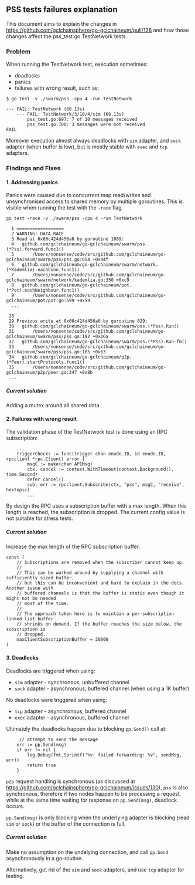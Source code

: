 ## PSS tests failures explanation

This document aims to explain the changes in https://github.com/gclchainsphere/go-gclchaineum/pull/126 and how those changes affect the pss_test.go TestNetwork tests.

### Problem

When running the TestNetwork test, execution sometimes:

* deadlocks
* panics
* failures with wrong result, such as:

```
$ go test -v ./swarm/pss -cpu 4 -run TestNetwork
```

```
--- FAIL: TestNetwork (68.13s)
    --- FAIL: TestNetwork/3/10/4/sim (68.13s)
        pss_test.go:697: 7 of 10 messages received
        pss_test.go:700: 3 messages were not received
FAIL
```

Moreover execution almost always deadlocks with `sim` adapter, and `sock` adapter (when buffer is low), but is mostly stable with `exec` and `tcp` adapters.

### Findings and Fixes

#### 1. Addressing panics

Panics were caused due to concurrent map read/writes and unsynchronised access to shared memory by multiple goroutines. This is visible when running the test with the `-race` flag.

```
go test -race -v ./swarm/pss -cpu 4 -run TestNetwork

  1 ==================
  2 WARNING: DATA RACE
  3 Read at 0x00c424d456a0 by goroutine 1089:
  4   github.com/gclchaineum/go-gclchaineum/swarm/pss.(*Pss).forward.func1()
  5       /Users/nonsense/code/src/github.com/gclchaineum/go-gclchaineum/swarm/pss/pss.go:654 +0x44f
  6   github.com/gclchaineum/go-gclchaineum/swarm/network.(*Kademlia).eachConn.func1()
  7       /Users/nonsense/code/src/github.com/gclchaineum/go-gclchaineum/swarm/network/kademlia.go:350 +0xc9
  8   github.com/gclchaineum/go-gclchaineum/pot.(*Pot).eachNeighbour.func1()
  9       /Users/nonsense/code/src/github.com/gclchaineum/go-gclchaineum/pot/pot.go:599 +0x59
  ...

 28
 29 Previous write at 0x00c424d456a0 by goroutine 829:
 30   github.com/gclchaineum/go-gclchaineum/swarm/pss.(*Pss).Run()
 31       /Users/nonsense/code/src/github.com/gclchaineum/go-gclchaineum/swarm/pss/pss.go:192 +0x16a
 32   github.com/gclchaineum/go-gclchaineum/swarm/pss.(*Pss).Run-fm()
 33       /Users/nonsense/code/src/github.com/gclchaineum/go-gclchaineum/swarm/pss/pss.go:185 +0x63
 34   github.com/gclchaineum/go-gclchaineum/p2p.(*Peer).startProtocols.func1()
 35       /Users/nonsense/code/src/github.com/gclchaineum/go-gclchaineum/p2p/peer.go:347 +0x8b
 ...
```

##### Current solution

Adding a mutex around all shared data.

#### 2. Failures with wrong result

The validation phase of the TestNetwork test is done using an RPC subscription:

```
    ...
	triggerChecks := func(trigger chan enode.ID, id enode.ID, rpcclient *rpc.Client) error {
		msgC := make(chan APIMsg)
		ctx, cancel := context.WithTimeout(context.Background(), time.Second)
		defer cancel()
		sub, err := rpcclient.Subscribe(ctx, "pss", msgC, "receive", hextopic)
		...
```

By design the RPC uses a subscription buffer with a max length. When this length is reached, the subscription is dropped. The current config value is not suitable for stress tests.

##### Current solution

Increase the max length of the RPC subscription buffer.

```
const (
	// Subscriptions are removed when the subscriber cannot keep up.
	//
	// This can be worked around by supplying a channel with sufficiently sized buffer,
	// but this can be inconvenient and hard to explain in the docs. Another issue with
	// buffered channels is that the buffer is static even though it might not be needed
	// most of the time.
	//
	// The approach taken here is to maintain a per-subscription linked list buffer
	// shrinks on demand. If the buffer reaches the size below, the subscription is
	// dropped.
	maxClientSubscriptionBuffer = 20000
)
```

#### 3. Deadlocks

Deadlocks are triggered when using:
* `sim` adapter - synchronous, unbuffered channel
* `sock` adapter - asynchronous, buffered channel (when using a 1K buffer)

No deadlocks were triggered when using:
* `tcp` adapter - asynchronous, buffered channel
* `exec` adapter - asynchronous, buffered channel

Ultimately the deadlocks happen due to blocking `pp.Send()` call at:

 		 // attempt to send the message
  		err := pp.Send(msg)
  		if err != nil {
  			log.Debug(fmt.Sprintf("%v: failed forwarding: %v", sendMsg, err))
  			return true
  		}

 `p2p` request handling is synchronous (as discussed at https://github.com/gclchainsphere/go-gclchaineum/issues/130), `pss` is also synchronous, therefore if two nodes happen to be processing a request, while at the same time waiting for response on `pp.Send(msg)`, deadlock occurs.
 
 `pp.Send(msg)` is only blocking when the underlying adapter is blocking (read `sim` or `sock`) or the buffer of the connection is full.
 
##### Current solution

Make no assumption on the undelying connection, and call `pp.Send` asynchronously in a go-routine.

Alternatively, get rid of the `sim` and `sock` adapters, and use `tcp` adapter for testing.
